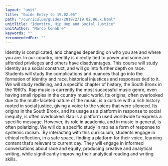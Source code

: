 ```yaml
---
layout: "unit"
title: "Guide Entry to 19.02.06"
path: "/curriculum/guides/2019/2/19.02.06.x.html"
unitTitle: "Identity, Hip Hop and Social Justice"
unitAuthor: "Marco Cenabre"
keywords: ""
recommendedFor: "" 
---
```

<main>
<p>Identity is complicated, and changes depending on who you are and where you are. In our country, identity is directly tied to power and some are afforded privileges and others have disadvantages. This course will study identity as a social construct, and will go into further depth on race. Students will study the complications and nuances that go into the formation of identity and race, historical injustices and responses tied to it. We will study redlining, and a specific chapter of history, the South Bronx in the 1960&rsquo;s. Rap music is currently the most successful music genre, even having small ripples in the country music world. Its origins, often overlooked due to the multi-faceted nature of the music, is a culture with a rich history rooted in social justice, giving a voice to the voices that were silenced. Its origins in the South Bronx, and its usage as a platform in response to social inequity, is often overlooked. Rap is a platform used worldwide to express a specific message. However, its role in academia, and in music in general, is often polarizing. We will do a specific study in rap as a form of response to systemic racism.<span>&nbsp; </span>By interacting with this curriculum, students engage in ethical reflection, in a safe space, finding a platform for their voice, learning content that&rsquo;s relevant to current day. They will engage in informed conversations about race and equity, producing creative and analytical writing, while significantly improving their analytical reading and writing skills.</p>
</main>
